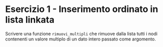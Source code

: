 # Esercizio 1 - Inserimento ordinato in lista linkata

Scrivere una funzione `rimuovi_multipli` che rimuove dalla lista tutti i nodi contenenti un valore multiplo di un dato intero passato come argomento.